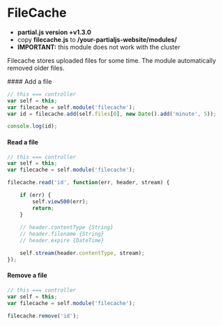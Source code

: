 # FileCache

- __partial.js version +v1.3.0__
- copy **filecache.js** to __/your-partialjs-website/modules/__
- __IMPORTANT:__ this module does not work with the cluster

Filecache stores uploaded files for some time. The module automatically removed older files.

#### Add a file

```js
// this === controller
var self = this;
var filecache = self.module('filecache');
var id = filecache.add(self.files[0], new Date().add('minute', 5));

console.log(id);
```

#### Read a file

```js
// this === controller
var self = this;
var filecache = self.module('filecache');

filecache.read('id', function(err, header, stream) {

	if (err) {
		self.view500(err);
		return;
	}
	
	// header.contentType {String}
	// header.filename {String}
	// header.expire {DateTime}

	self.stream(header.contentType, stream);
});
```

#### Remove a file

```js
// this === controller
var self = this;
var filecache = self.module('filecache');

filecache.remove('id');
```
